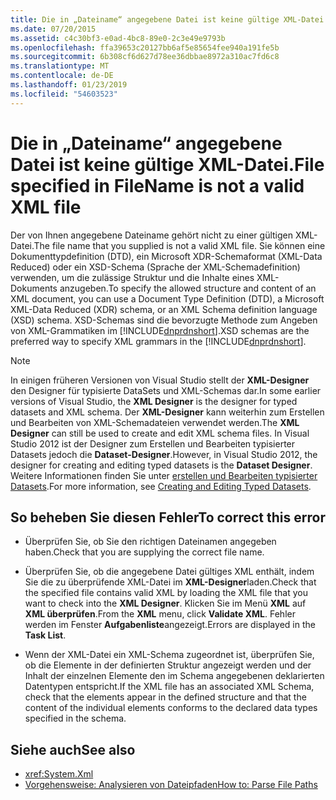 ```yaml
---
title: Die in „Dateiname“ angegebene Datei ist keine gültige XML-Datei.
ms.date: 07/20/2015
ms.assetid: c4c30bf3-e0ad-4bc8-89e0-2c3e49e9793b
ms.openlocfilehash: ffa39653c20127bb6af5e85654fee940a191fe5b
ms.sourcegitcommit: 6b308cf6d627d78ee36dbbae8972a310ac7fd6c8
ms.translationtype: MT
ms.contentlocale: de-DE
ms.lasthandoff: 01/23/2019
ms.locfileid: "54603523"
---
```

# <a name="file-specified-in-filename-is-not-a-valid-xml-file"></a><span data-ttu-id="9fff5-102">Die in „Dateiname“ angegebene Datei ist keine gültige XML-Datei.</span><span class="sxs-lookup"><span data-stu-id="9fff5-102">File specified in FileName is not a valid XML file</span></span>
<span data-ttu-id="9fff5-103">Der von Ihnen angegebene Dateiname gehört nicht zu einer gültigen XML-Datei.</span><span class="sxs-lookup"><span data-stu-id="9fff5-103">The file name that you supplied is not a valid XML file.</span></span> <span data-ttu-id="9fff5-104">Sie können eine Dokumenttypdefinition (DTD), ein Microsoft XDR-Schemaformat (XML-Data Reduced) oder ein XSD-Schema (Sprache der XML-Schemadefinition) verwenden, um die zulässige Struktur und die Inhalte eines XML-Dokuments anzugeben.</span><span class="sxs-lookup"><span data-stu-id="9fff5-104">To specify the allowed structure and content of an XML document, you can use a Document Type Definition (DTD), a Microsoft XML-Data Reduced (XDR) schema, or an XML Schema definition language (XSD) schema.</span></span> <span data-ttu-id="9fff5-105">XSD-Schemas sind die bevorzugte Methode zum Angeben von XML-Grammatiken im [!INCLUDE[dnprdnshort](~/includes/dnprdnshort-md.md)].</span><span class="sxs-lookup"><span data-stu-id="9fff5-105">XSD schemas are the preferred way to specify XML grammars in the [!INCLUDE[dnprdnshort](~/includes/dnprdnshort-md.md)].</span></span>

> [!NOTE]
>  <span data-ttu-id="9fff5-106">In einigen früheren Versionen von Visual Studio stellt der **XML-Designer** den Designer für typisierte DataSets und XML-Schemas dar.</span><span class="sxs-lookup"><span data-stu-id="9fff5-106">In some earlier versions of Visual Studio, the **XML Designer** is the designer for typed datasets and XML schema.</span></span> <span data-ttu-id="9fff5-107">Der **XML-Designer** kann weiterhin zum Erstellen und Bearbeiten von XML-Schemadateien verwendet werden.</span><span class="sxs-lookup"><span data-stu-id="9fff5-107">The **XML Designer** can still be used to create and edit XML schema files.</span></span> <span data-ttu-id="9fff5-108">In Visual Studio 2012 ist der Designer zum Erstellen und Bearbeiten typisierter Datasets jedoch die **Dataset-Designer**.</span><span class="sxs-lookup"><span data-stu-id="9fff5-108">However, in Visual Studio 2012, the designer for creating and editing typed datasets is the **Dataset Designer**.</span></span> <span data-ttu-id="9fff5-109">Weitere Informationen finden Sie unter [erstellen und Bearbeiten typisierter Datasets](/visualstudio/data-tools/creating-and-editing-typed-datasets).</span><span class="sxs-lookup"><span data-stu-id="9fff5-109">For more information, see [Creating and Editing Typed Datasets](/visualstudio/data-tools/creating-and-editing-typed-datasets).</span></span>

## <a name="to-correct-this-error"></a><span data-ttu-id="9fff5-110">So beheben Sie diesen Fehler</span><span class="sxs-lookup"><span data-stu-id="9fff5-110">To correct this error</span></span>

-   <span data-ttu-id="9fff5-111">Überprüfen Sie, ob Sie den richtigen Dateinamen angegeben haben.</span><span class="sxs-lookup"><span data-stu-id="9fff5-111">Check that you are supplying the correct file name.</span></span>

-   <span data-ttu-id="9fff5-112">Überprüfen Sie, ob die angegebene Datei gültiges XML enthält, indem Sie die zu überprüfende XML-Datei im **XML-Designer**laden.</span><span class="sxs-lookup"><span data-stu-id="9fff5-112">Check that the specified file contains valid XML by loading the XML file that you want to check into the **XML Designer**.</span></span> <span data-ttu-id="9fff5-113">Klicken Sie im Menü **XML** auf **XML überprüfen**.</span><span class="sxs-lookup"><span data-stu-id="9fff5-113">From the **XML** menu, click **Validate XML**.</span></span> <span data-ttu-id="9fff5-114">Fehler werden im Fenster **Aufgabenliste**angezeigt.</span><span class="sxs-lookup"><span data-stu-id="9fff5-114">Errors are displayed in the **Task List**.</span></span>

-   <span data-ttu-id="9fff5-115">Wenn der XML-Datei ein XML-Schema zugeordnet ist, überprüfen Sie, ob die Elemente in der definierten Struktur angezeigt werden und der Inhalt der einzelnen Elemente den im Schema angegebenen deklarierten Datentypen entspricht.</span><span class="sxs-lookup"><span data-stu-id="9fff5-115">If the XML file has an associated XML Schema, check that the elements appear in the defined structure and that the content of the individual elements conforms to the declared data types specified in the schema.</span></span>

## <a name="see-also"></a><span data-ttu-id="9fff5-116">Siehe auch</span><span class="sxs-lookup"><span data-stu-id="9fff5-116">See also</span></span>

- <xref:System.Xml>
- [<span data-ttu-id="9fff5-117">Vorgehensweise: Analysieren von Dateipfaden</span><span class="sxs-lookup"><span data-stu-id="9fff5-117">How to: Parse File Paths</span></span>](../../visual-basic/developing-apps/programming/drives-directories-files/how-to-parse-file-paths.md)